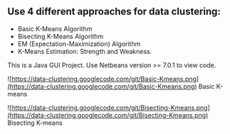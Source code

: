 ## Use 4 different approaches for data clustering: ##
  * Basic K-Means Algorithm
  * Bisecting K-Means Algorithm
  * EM (Expectation-Maximization) Algorithm
  * K-Means Estimation: Strength and Weakness.

This is a Java GUI Project. Use Netbeans version >= 7.0.1 to view code.

![https://data-clustering.googlecode.com/git/Basic-Kmeans.png](https://data-clustering.googlecode.com/git/Basic-Kmeans.png)
Basic K-means

![https://data-clustering.googlecode.com/git/Bisecting-Kmeans.png](https://data-clustering.googlecode.com/git/Bisecting-Kmeans.png)
Bisecting K-means